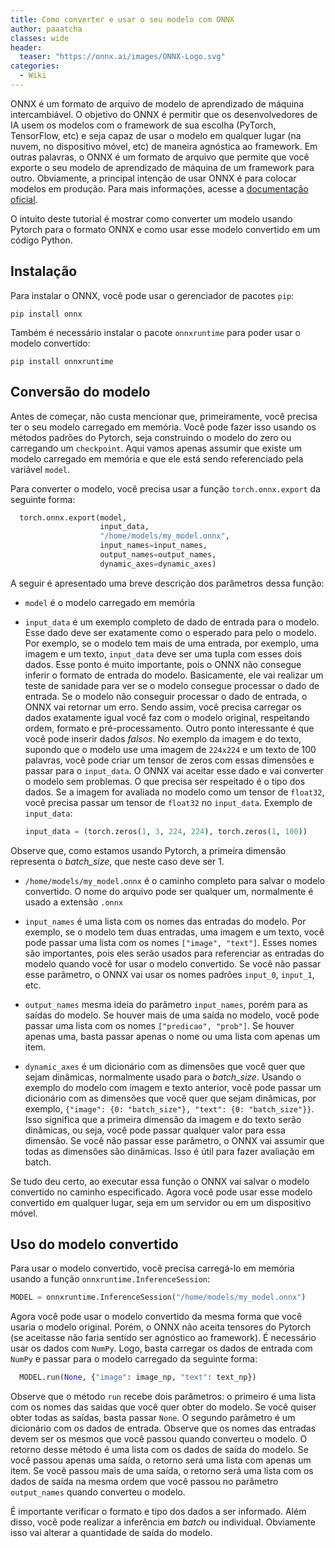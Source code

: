 ```yaml
---
title: Como converter e usar o seu modelo com ONNX
author: paaatcha
classes: wide
header:
  teaser: "https://onnx.ai/images/ONNX-Logo.svg"
categories:
  - Wiki
---
```


ONNX é um formato de arquivo de modelo de aprendizado de máquina intercambiável. O objetivo do ONNX é permitir que os desenvolvedores de IA usem os modelos com o framework de sua escolha (PyTorch, TensorFlow, etc) e seja capaz de usar o modelo em qualquer lugar (na nuvem, no dispositivo móvel, etc) de maneira agnóstica ao framework. Em outras palavras, o ONNX é um formato de arquivo que permite que você exporte o seu modelo de aprendizado de máquina de um framework para outro. Obviamente, a principal intenção de usar ONNX é para colocar modelos em produção. Para mais informações, acesse a [documentação oficial](https://onnx.ai/).

O intuito deste tutorial é mostrar como converter um modelo usando Pytorch para o formato ONNX e como usar esse modelo convertido em um código Python.

## Instalação

Para instalar o ONNX, você pode usar o gerenciador de pacotes `pip`:

```
pip install onnx
```

Também é necessário instalar o pacote `onnxruntime` para poder usar o modelo convertido:

```
pip install onnxruntime
```

## Conversão do modelo

Antes de começar, não custa mencionar que, primeiramente, você precisa ter o seu modelo carregado em memória. Você pode fazer isso usando os métodos padrões do Pytorch, seja construindo o modelo do zero ou carregando um `checkpoint`. Aqui vamos apenas assumir que existe um modelo carregado em memória e que ele está sendo referenciado pela variável `model`.

Para converter o modelo, você precisa usar a função `torch.onnx.export` da seguinte forma:

```python
  torch.onnx.export(model,
                    input_data,
                    "/home/models/my_model.onnx",
                    input_names=input_names,
                    output_names=output_names,
                    dynamic_axes=dynamic_axes)
```

A seguir é apresentado uma breve descrição dos parâmetros dessa função:

- `model` é o modelo carregado em memória

- `input_data` é um exemplo completo de dado de entrada para o modelo. Esse dado deve ser exatamente como o esperado para pelo o modelo. Por exemplo, se o modelo tem mais de uma entrada, por exemplo, uma imagem e um texto, `input_data` deve ser uma tupla com esses dois dados. Esse ponto é muito importante, pois o ONNX não consegue inferir o formato de entrada do modelo. Basicamente, ele vai realizar um teste de sanidade para ver se o modelo consegue processar o dado de entrada. Se o modelo não conseguir processar o dado de entrada, o ONNX vai retornar um erro. Sendo assim, você precisa carregar os dados exatamente igual você faz com o modelo original, respeitando ordem, formato e pré-processamento. Outro ponto interessante é que você pode inserir dados _falsos_. No exemplo da imagem e do texto, supondo que o modelo use uma imagem de `224x224` e um texto de 100 palavras, você pode criar um tensor de zeros com essas dimensões e passar para o `input_data`. O ONNX vai aceitar esse dado e vai converter o modelo sem problemas. O que precisa ser respeitado é o tipo dos dados. Se a imagem for avaliada no modelo como um tensor de `float32`, você precisa passar um tensor de `float32` no `input_data`. Exemplo de `input_data`:

  ```python
  input_data = (torch.zeros(1, 3, 224, 224), torch.zeros(1, 100))
  ```

Observe que, como estamos usando Pytorch, a primeira dimensão representa o _batch_size_, que neste caso deve ser 1.

- `/home/models/my_model.onnx` é o caminho completo para salvar o modelo convertido. O nome do arquivo pode ser qualquer um, normalmente é usado a extensão `.onnx`

- `input_names` é uma lista com os nomes das entradas do modelo. Por exemplo, se o modelo tem duas entradas, uma imagem e um texto, você pode passar uma lista com os nomes `["image", "text"]`. Esses nomes são importantes, pois eles serão usados para referenciar as entradas do modelo quando você for usar o modelo convertido. Se você não passar esse parâmetro, o ONNX vai usar os nomes padrões `input_0`, `input_1`, etc.

- `output_names` mesma ideia do parâmetro `input_names`, porém para as saídas do modelo. Se houver mais de uma saída no modelo, você pode passar uma lista com os nomes `["predicao", "prob"]`. Se houver apenas uma, basta passar apenas o nome ou uma lista com apenas um item.

- `dynamic_axes` é um dicionário com as dimensões que você quer que sejam dinâmicas, normalmente usado para o _batch_size_. Usando o exemplo do modelo com imagem e texto anterior, você pode passar um dicionário com as dimensões que você quer que sejam dinâmicas, por exemplo, `{"image": {0: "batch_size"}, "text": {0: "batch_size"}}`. Isso significa que a primeira dimensão da imagem e do texto serão dinâmicas, ou seja, você pode passar qualquer valor para essa dimensão. Se você não passar esse parâmetro, o ONNX vai assumir que todas as dimensões são dinâmicas. Isso é útil para fazer avaliação em batch.

Se tudo deu certo, ao executar essa função o ONNX vai salvar o modelo convertido no caminho especificado. Agora você pode usar esse modelo convertido em qualquer lugar, seja em um servidor ou em um dispositivo móvel.

## Uso do modelo convertido

Para usar o modelo convertido, você precisa carregá-lo em memória usando a função `onnxruntime.InferenceSession`:

```python
MODEL = onnxruntime.InferenceSession("/home/models/my_model.onnx")
```

Agora você pode usar o modelo convertido da mesma forma que você usaria o modelo original. Porém, o ONNX não aceita tensores do Pytorch (se aceitasse não faria sentido ser agnóstico ao framework). É necessário usar os dados com `NumPy`. Logo, basta carregar os dados de entrada com `NumPy` e passar para o modelo carregado da seguinte forma:

```python
  MODEL.run(None, {"image": image_np, "text": text_np})
```

Observe que o método `run` recebe dois parâmetros: o primeiro é uma lista com os nomes das saídas que você quer obter do modelo. Se você quiser obter todas as saídas, basta passar `None`. O segundo parâmetro é um dicionário com os dados de entrada. Observe que os nomes das entradas devem ser os mesmos que você passou quando converteu o modelo. O retorno desse método é uma lista com os dados de saída do modelo. Se você passou apenas uma saída, o retorno será uma lista com apenas um item. Se você passou mais de uma saída, o retorno será uma lista com os dados de saída na mesma ordem que você passou no parâmetro `output_names` quando converteu o modelo.

É importante verificar o formato e tipo dos dados a ser informado. Além disso, você pode realizar a inferência em _batch_ ou individual. Obviamente isso vai alterar a quantidade de saída do modelo.
